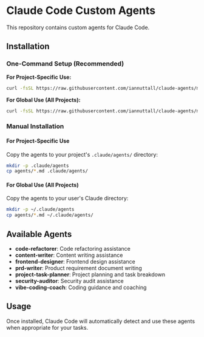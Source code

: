 # Claude Code Custom Agents

This repository contains custom agents for Claude Code.

## Installation

### One-Command Setup (Recommended)

**For Project-Specific Use:**

```bash
curl -fsSL https://raw.githubusercontent.com/iannuttall/claude-agents/main/setup.sh | bash
```

**For Global Use (All Projects):**

```bash
curl -fsSL https://raw.githubusercontent.com/iannuttall/claude-agents/main/setup.sh | bash -s -- -g
```

### Manual Installation

#### For Project-Specific Use

Copy the agents to your project's `.claude/agents/` directory:

```bash
mkdir -p .claude/agents
cp agents/*.md .claude/agents/
```

#### For Global Use (All Projects)

Copy the agents to your user's Claude directory:

```bash
mkdir -p ~/.claude/agents
cp agents/*.md ~/.claude/agents/
```

## Available Agents

- **code-refactorer**: Code refactoring assistance
- **content-writer**: Content writing assistance
- **frontend-designer**: Frontend design assistance
- **prd-writer**: Product requirement document writing
- **project-task-planner**: Project planning and task breakdown
- **security-auditor**: Security audit assistance
- **vibe-coding-coach**: Coding guidance and coaching

## Usage

Once installed, Claude Code will automatically detect and use these agents when appropriate for your tasks.
